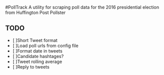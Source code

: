#PollTrack
A utility for scraping poll data for the 2016 presidential election from Huffington Post Pollster

## TODO
- [ ]Short Tweet format
- [ ]Load poll urls from config file
- [ ]Format date in tweets
- [ ]Candidate hashtages?
- [ ]Tweet rolling average
- [ ]Reply to tweets